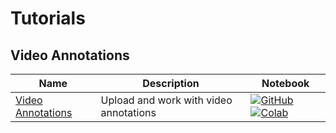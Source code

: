 # Tutorials

## Video Annotations
| Name | Description | Notebook |
| --- | --- | --- |
| [Video Annotations](annotations_video/video_annotations/chapter.md) | Upload and work with video annotations | [![GitHub](https://badgen.net/badge/icon/github?icon=github&label)](https://github.com/dataloop-ai/dtlpy-documentation/blob/main/tutorials/annotations_video/video_annotations/chapter.ipynb) [![Colab](https://colab.research.google.com/assets/colab-badge.svg)](https://colab.research.google.com/github/dataloop-ai/dtlpy-documentation/blob/main/tutorials/annotations_video/video_annotations/chapter.ipynb) |